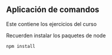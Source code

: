 ## Aplicación de comandos

Este contiene los ejercicios del curso

Recuerden instalar los paquetes de node

````
npm install
````
